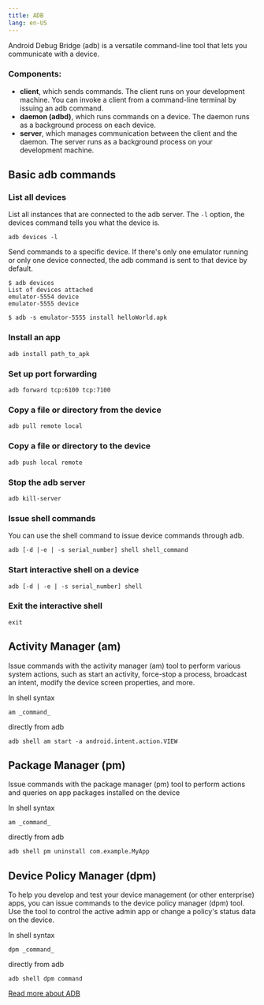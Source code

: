 ```yaml
---
title: ADB
lang: en-US
---
```


Android Debug Bridge (adb) is a versatile command-line tool that lets you communicate with a device.

### Components:
* **client**, which sends commands. The client runs on your development machine. You can invoke a client from a command-line terminal by issuing an adb command.
* **daemon (adbd)**, which runs commands on a device. The daemon runs as a background process on each device.
* **server**, which manages communication between the client and the daemon. The server runs as a background process on your development machine.

## Basic adb commands

### List all devices

List all instances that are connected to the adb server. The `-l` option, the devices command tells you what the device is.

```
adb devices -l
```

Send commands to a specific device. If there's only one emulator running or only one device connected, the adb command is sent to that device by default.

```
$ adb devices
List of devices attached
emulator-5554 device
emulator-5555 device

$ adb -s emulator-5555 install helloWorld.apk
```

### Install an app

```
adb install path_to_apk
```

### Set up port forwarding

```
adb forward tcp:6100 tcp:7100
```

### Copy a file or directory from the device

```
adb pull remote local
```

### Copy a file or directory to the device

```
adb push local remote
```

### Stop the adb server

```
adb kill-server
```

### Issue shell commands

You can use the shell command to issue device commands through adb.

```
adb [-d |-e | -s serial_number] shell shell_command
```

### Start interactive shell on a device

```
adb [-d | -e | -s serial_number] shell
```

### Exit the interactive shell

```
exit
```

## Activity Manager (am)

Issue commands with the activity manager (am) tool to perform various system actions, such as start an activity, force-stop a process, broadcast an intent, modify the device screen properties, and more.

In shell syntax
```
am _command_
```

directly from adb
```
adb shell am start -a android.intent.action.VIEW
```

## Package Manager (pm)

Issue commands with the package manager (pm) tool to perform actions and queries on app packages installed on the device

In shell syntax
```
am _command_
```

directly from adb
```
adb shell pm uninstall com.example.MyApp
```

## Device Policy Manager (dpm)

To help you develop and test your device management (or other enterprise) apps, you can issue commands to the device policy manager (dpm) tool. Use the tool to control the active admin app or change a policy's status data on the device.

In shell syntax
```
dpm _command_
```

directly from adb
```
adb shell dpm command
```

[Read more about ADB](https://developer.android.com/studio/command-line/adb)

